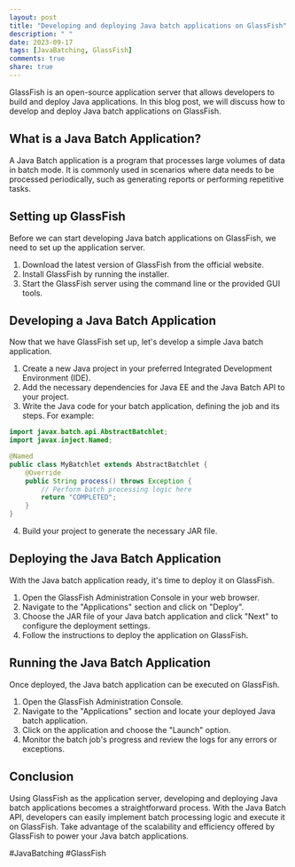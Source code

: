 ```yaml
---
layout: post
title: "Developing and deploying Java batch applications on GlassFish"
description: " "
date: 2023-09-17
tags: [JavaBatching, GlassFish]
comments: true
share: true
---
```


GlassFish is an open-source application server that allows developers to build and deploy Java applications. In this blog post, we will discuss how to develop and deploy Java batch applications on GlassFish.

## What is a Java Batch Application?
A Java Batch application is a program that processes large volumes of data in batch mode. It is commonly used in scenarios where data needs to be processed periodically, such as generating reports or performing repetitive tasks.

## Setting up GlassFish
Before we can start developing Java batch applications on GlassFish, we need to set up the application server. 
1. Download the latest version of GlassFish from the official website.
2. Install GlassFish by running the installer.
3. Start the GlassFish server using the command line or the provided GUI tools.

## Developing a Java Batch Application
Now that we have GlassFish set up, let's develop a simple Java batch application.
1. Create a new Java project in your preferred Integrated Development Environment (IDE).
2. Add the necessary dependencies for Java EE and the Java Batch API to your project.
3. Write the Java code for your batch application, defining the job and its steps. For example:

```java
import javax.batch.api.AbstractBatchlet;
import javax.inject.Named;

@Named
public class MyBatchlet extends AbstractBatchlet {
    @Override
    public String process() throws Exception {
        // Perform batch processing logic here
        return "COMPLETED";
    }
}
```

4. Build your project to generate the necessary JAR file.

## Deploying the Java Batch Application
With the Java batch application ready, it's time to deploy it on GlassFish.
1. Open the GlassFish Administration Console in your web browser.
2. Navigate to the "Applications" section and click on "Deploy".
3. Choose the JAR file of your Java batch application and click "Next" to configure the deployment settings.
4. Follow the instructions to deploy the application on GlassFish.

## Running the Java Batch Application
Once deployed, the Java batch application can be executed on GlassFish.
1. Open the GlassFish Administration Console.
2. Navigate to the "Applications" section and locate your deployed Java batch application.
3. Click on the application and choose the "Launch" option.
4. Monitor the batch job's progress and review the logs for any errors or exceptions.

## Conclusion
Using GlassFish as the application server, developing and deploying Java batch applications becomes a straightforward process. With the Java Batch API, developers can easily implement batch processing logic and execute it on GlassFish. Take advantage of the scalability and efficiency offered by GlassFish to power your Java batch applications.

#JavaBatching #GlassFish